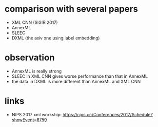# comparison with several papers

- XML CNN (SIGIR 2017)
- AnnexML
- SLEEC
- DXML (the axiv one using label embedding)

# observation

- AnnexML is really strong
- SLEEC in XML CNN gives worse performance than that in AnnexML
- the data in DXML is more different than AnnexML and XML CNN



# links

- NIPS 2017  xml workship: https://nips.cc/Conferences/2017/Schedule?showEvent=8759